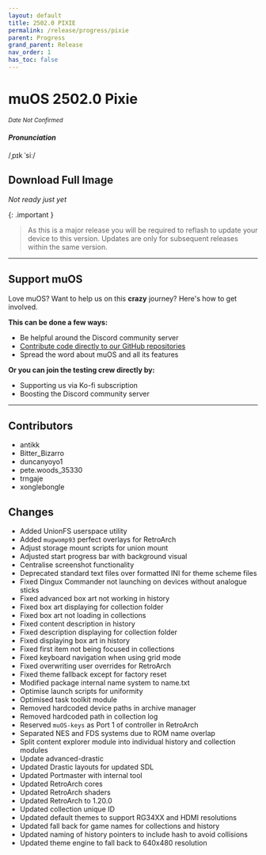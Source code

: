```yaml
---
layout: default
title: 2502.0 PIXIE
permalink: /release/progress/pixie
parent: Progress
grand_parent: Release
nav_order: 1
has_toc: false
---
```


# muOS 2502.0 Pixie
_<small>Date Not Confirmed</small>_

#### _Pronunciation_
/ˌpɪk ˈsiː/

## Download Full Image

_Not ready just yet_

{: .important }
> As this is a major release you will be required to reflash to update your device to this version. Updates are only
> for subsequent releases within the same version.

<hr>

## Support muOS

Love muOS? Want to help us on this **crazy** journey? Here's how to get involved.

**This can be done a few ways:**

* Be helpful around the Discord community server
* [Contribute code directly to our GitHub repositories](https://github.com/MustardOS)
* Spread the word about muOS and all its features

**Or you can join the testing crew directly by:**

* Supporting us via Ko-fi subscription
* Boosting the Discord community server

<hr>

## Contributors

* antikk
* Bitter_Bizarro
* duncanyoyo1
* pete.woods_35330
* trngaje
* xonglebongle

## Changes

* Added UnionFS userspace utility
* Added `mugwomp93` perfect overlays for RetroArch
* Adjust storage mount scripts for union mount
* Adjusted start progress bar with background visual
* Centralise screenshot functionality
* Deprecated standard text files over formatted INI for theme scheme files
* Fixed Dingux Commander not launching on devices without analogue sticks
* Fixed advanced box art not working in history
* Fixed box art displaying for collection folder
* Fixed box art not loading in collections
* Fixed content description in history
* Fixed description displaying for collection folder
* Fixed displaying box art in history
* Fixed first item not being focused in collections
* Fixed keyboard navigation when using grid mode
* Fixed overwriting user overrides for RetroArch
* Fixed theme fallback except for factory reset
* Modified package internal name system to name.txt
* Optimise launch scripts for uniformity
* Optimised task toolkit module
* Removed hardcoded device paths in archive manager
* Removed hardcoded path in collection log
* Reserved `muOS-keys` as Port 1 of controller in RetroArch
* Separated NES and FDS systems due to ROM name overlap
* Split content explorer module into individual history and collection modules
* Update advanced-drastic
* Updated Drastic layouts for updated SDL
* Updated Portmaster with internal tool
* Updated RetroArch cores
* Updated RetroArch shaders
* Updated RetroArch to 1.20.0
* Updated collection unique ID
* Updated default themes to support RG34XX and HDMI resolutions
* Updated fall back for game names for collections and history
* Updated naming of history pointers to include hash to avoid collisions
* Updated theme engine to fall back to 640x480 resolution
